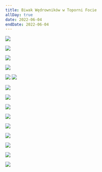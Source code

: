 ```yaml
---
title: Biwak Wędrowników w Toporni Focie
allDay: true
date: 2022-06-04
endDate: 2022-06-04
---
```


![](https://i.imgur.com/u5cptpA.png)

![](https://i.imgur.com/Z3y44Ta.png)


![](https://i.imgur.com/w2WXQmy.png)

![](https://i.imgur.com/zrzu0V8.png)

![](https://i.imgur.com/ta5aWq8.png)
![](https://i.imgur.com/8Wv1Qlg.png)

![](https://i.imgur.com/2QU7bem.png)

![](https://i.imgur.com/nGIfXnj.png)

![](https://i.imgur.com/FIgBnGP.png)

![](https://i.imgur.com/F2XUyST.png)

![](https://i.imgur.com/iZOJrnE.png)

![](https://i.imgur.com/sBvkJ4q.png)

![](https://i.imgur.com/QEjii0D.png)

![](https://i.imgur.com/zizGojx.png)

![](https://i.imgur.com/LIjAUlT.png)

